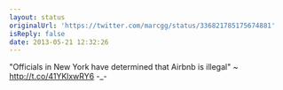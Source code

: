 ```yaml
---
layout: status
originalUrl: 'https://twitter.com/marcgg/status/336821785175674881'
isReply: false
date: 2013-05-21 12:32:26
---
```


"Officials in New York have determined that Airbnb is illegal" ~ http://t.co/41YKlxwRY6 -_-
